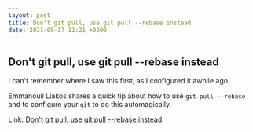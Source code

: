 ```yaml
---
layout: post
title: Don't git pull, use git pull --rebase instead
date: 2021-09-17 11:21 +0200
---
```


## Don't git pull, use git pull --rebase instead

I can't remember where I saw this first, as I configured it awhile ago.

Emmanouil Liakos shares a quick tip about how to use `git pull --rebase` and to configure your `git` to do this automagically.

Link: [Don't git pull, use git pull --rebase instead](https://blog.manos-liakos.dev/rebase-vs-pull/)
